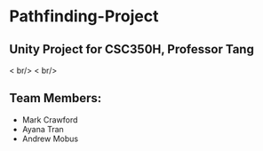 # Pathfinding-Project
Unity Project for CSC350H, Professor Tang
---
< br/> 
< br/> 
## Team Members: 
- Mark Crawford
- Ayana Tran
- Andrew Mobus
